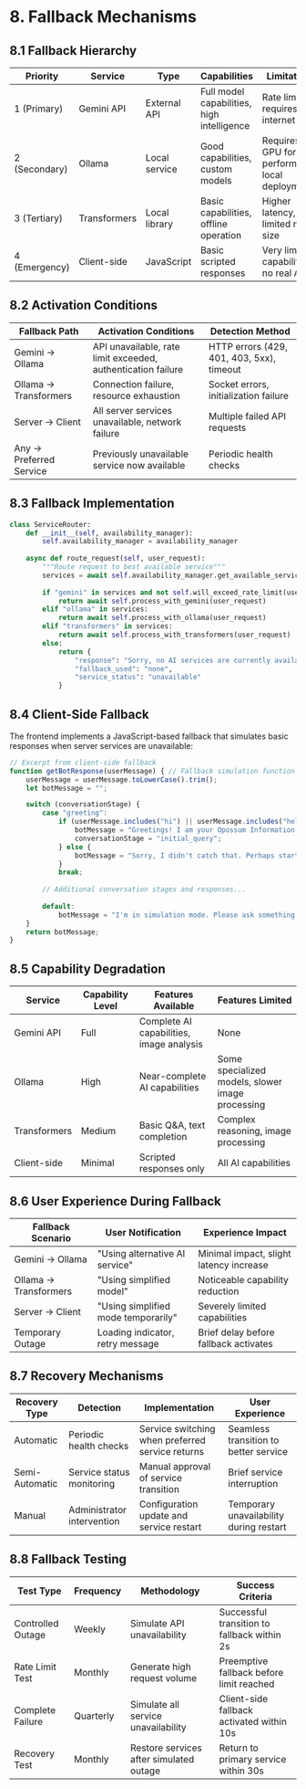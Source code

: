 # 8. Fallback Mechanisms

## 8.1 Fallback Hierarchy

| Priority      | Service      | Type          | Capabilities                               | Limitations                                    |
|---------------|--------------|---------------|--------------------------------------------|------------------------------------------------|
| 1 (Primary)   | Gemini API   | External API  | Full model capabilities, high intelligence | Rate limited, requires internet                |
| 2 (Secondary) | Ollama       | Local service | Good capabilities, custom models           | Requires GPU for performance, local deployment |
| 3 (Tertiary)  | Transformers | Local library | Basic capabilities, offline operation      | Higher latency, limited model size             |
| 4 (Emergency) | Client-side  | JavaScript    | Basic scripted responses                   | Very limited capabilities, no real AI          |

## 8.2 Activation Conditions

| Fallback Path           | Activation Conditions                                        | Detection Method                          |
|-------------------------|--------------------------------------------------------------|-------------------------------------------|
| Gemini → Ollama         | API unavailable, rate limit exceeded, authentication failure | HTTP errors (429, 401, 403, 5xx), timeout |
| Ollama → Transformers   | Connection failure, resource exhaustion                      | Socket errors, initialization failure     |
| Server → Client         | All server services unavailable, network failure             | Multiple failed API requests              |
| Any → Preferred Service | Previously unavailable service now available                 | Periodic health checks                    |

## 8.3 Fallback Implementation

```python
class ServiceRouter:
    def __init__(self, availability_manager):
        self.availability_manager = availability_manager
        
    async def route_request(self, user_request):
        """Route request to best available service"""
        services = await self.availability_manager.get_available_services()
        
        if "gemini" in services and not self.will_exceed_rate_limit(user_request):
            return await self.process_with_gemini(user_request)
        elif "ollama" in services:
            return await self.process_with_ollama(user_request)
        elif "transformers" in services:
            return await self.process_with_transformers(user_request)
        else:
            return {
                "response": "Sorry, no AI services are currently available.",
                "fallback_used": "none",
                "service_status": "unavailable"
            }
```

## 8.4 Client-Side Fallback

The frontend implements a JavaScript-based fallback that simulates basic responses when server services are unavailable:

```javascript
// Excerpt from client-side fallback
function getBotResponse(userMessage) { // Fallback simulation function
    userMessage = userMessage.toLowerCase().trim();
    let botMessage = "";

    switch (conversationStage) {
        case "greeting":
            if (userMessage.includes("hi") || userMessage.includes("hello")) {
                botMessage = "Greetings! I am your Opossum Information Assistant. How can I help you?";
                conversationStage = "initial_query";
            } else {
                botMessage = "Sorry, I didn't catch that. Perhaps start with a friendly 'Hello'?";
            }
            break;
            
        // Additional conversation stages and responses...
        
        default:
            botMessage = "I'm in simulation mode. Please ask something about opossums.";
    }
    return botMessage;
}
```

## 8.5 Capability Degradation

| Service      | Capability Level | Features Available                       | Features Limited                                 |
|--------------|------------------|------------------------------------------|--------------------------------------------------|
| Gemini API   | Full             | Complete AI capabilities, image analysis | None                                             |
| Ollama       | High             | Near-complete AI capabilities            | Some specialized models, slower image processing |
| Transformers | Medium           | Basic Q&A, text completion               | Complex reasoning, image processing              |
| Client-side  | Minimal          | Scripted responses only                  | All AI capabilities                              |

## 8.6 User Experience During Fallback

| Fallback Scenario     | User Notification                   | Experience Impact                       |
|-----------------------|-------------------------------------|-----------------------------------------|
| Gemini → Ollama       | "Using alternative AI service"      | Minimal impact, slight latency increase |
| Ollama → Transformers | "Using simplified model"            | Noticeable capability reduction         |
| Server → Client       | "Using simplified mode temporarily" | Severely limited capabilities           |
| Temporary Outage      | Loading indicator, retry message    | Brief delay before fallback activates   |

## 8.7 Recovery Mechanisms

| Recovery Type  | Detection                  | Implementation                                   | User Experience                         |
|----------------|----------------------------|--------------------------------------------------|-----------------------------------------|
| Automatic      | Periodic health checks     | Service switching when preferred service returns | Seamless transition to better service   |
| Semi-Automatic | Service status monitoring  | Manual approval of service transition            | Brief service interruption              |
| Manual         | Administrator intervention | Configuration update and service restart         | Temporary unavailability during restart |

## 8.8 Fallback Testing

| Test Type         | Frequency | Methodology                             | Success Criteria                            |
|-------------------|-----------|-----------------------------------------|---------------------------------------------|
| Controlled Outage | Weekly    | Simulate API unavailability             | Successful transition to fallback within 2s |
| Rate Limit Test   | Monthly   | Generate high request volume            | Preemptive fallback before limit reached    |
| Complete Failure  | Quarterly | Simulate all service unavailability     | Client-side fallback activated within 10s   |
| Recovery Test     | Monthly   | Restore services after simulated outage | Return to primary service within 30s        |